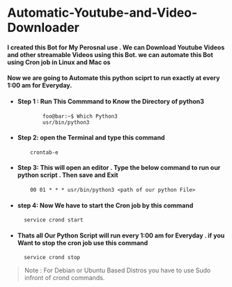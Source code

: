# Automatic-Youtube-and-Video-Downloader
#### I created this Bot for My Perosnal use . We can Download Youtube Videos and other streamable Videos using this Bot. we can automate this Bot using  Cron job in Linux and Mac os

#### Now we are going to Automate this python sciprt to  run  exactly at every 1:00 am for Everyday.

* #### Step 1 : Run This Commmand to Know the Directory of python3
              
              foo@bar:~$ Which Python3
              usr/bin/python3
              
* #### Step 2: open the Terminal and type this command

          crontab-e
    
* #### Step 3: This will open an editor . Type the below command to run our python script . Then save and Exit
          
          00 01 * * * usr/bin/python3 <path of our python File>
          
          
* #### step 4: Now We have to start the Cron job  by this command

        service crond start
        
* #### Thats all Our Python Script will run every 1:00 am for Everyday . if you Want to stop the cron job use this command
        
        service crond stop
        
> Note : For Debian or Ubuntu Based Distros you have to use Sudo infront of crond commands.
